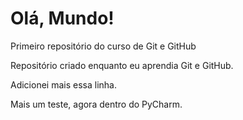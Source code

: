 # Olá, Mundo!
 Primeiro repositório do curso de Git e GitHub

Repositório criado enquanto eu aprendia Git e GitHub.

Adicionei mais essa linha.

Mais um teste, agora dentro do PyCharm.
